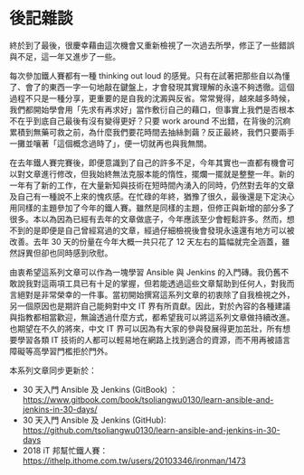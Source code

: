 # 後記雜談

終於到了最後，很慶幸藉由這次機會又重新檢視了一次過去所學，修正了一些錯誤與不足，這一年又進步了一些。

每次參加鐵人賽都有一種 thinking out loud 的感覺。只有在試著把那些自以為懂了、會了的東西一字一句地敲在鍵盤上，才會發現其實理解的永遠不夠透徹。這個過程不只是一種分享，更重要的是自我的沈澱與反省。常常覺得，越來越多時候，我們都開始學會用「先求有再求好」當作敷衍自己的藉口，但事實上我們是否根本不在乎到底自己最後有沒有變得更好？只要 work around 不出錯，在背後的沉痾累積到無藥可救之前，為什麼我們要花時間去抽絲剝繭？反正最終，我們只要兩手一攤並嚷著「這個概念過時了」，便一切就再也與我無關。

在去年鐵人賽完賽後，即便意識到了自己的許多不足，今年其實也一直都有機會可以對文章進行修改，但我始終無法克服本能的惰性，擺爛一擺就是整整一年。新的一年有了新的工作，在大量新知與技術在短時間內湧入的同時，仍然對去年的文章及自己有一種說不上來的愧疚感。在忙碌的年終，猶豫了很久，最後還是下定決心用同樣的主題參加了今年的鐵人賽。雖然是同樣的主題，但修正與新增的部分多了很多。本以為因為已經有去年的文章做底子，今年應該至少會輕鬆許多。然而，想不到的是即便是自己曾經寫過的文章，經過仔細檢視後會發現永遠還有地方可以被改善。去年 30 天的份量在今年大概一共只花了 12 天左右的篇幅就完全涵蓋，雖然訝異但卻也同時感到欣慰。

由衷希望這系列文章可以作為一塊學習 Ansible 與 Jenkins 的入門磚。我仍舊不敢說我對這兩項工具已有十足的掌握，但若能透過這些文章幫助到任何人，對我而言絕對是非常榮幸的一件事。當初開始撰寫這系列文章的初衷除了自我檢視之外，另一個原因也是期許自己能夠對中文 IT 界有所貢獻。因此，對於內容的各種建議與指教都相當歡迎，無論透過什麼方式，都希望我可以將這系列文章做持續改進。也期望在不久的將來，中文 IT 界可以因為有大家的參與發展得更加茁壯，所有想要學習各類 IT 技術的人都可以輕易地在網路上找到適合的資源，而不用再被語言障礙等高學習門檻拒於門外。


本系列文章同步更新於：

* 30 天入門 Ansible 及 Jenkins (GitBook) ： https://www.gitbook.com/book/tsoliangwu0130/learn-ansible-and-jenkins-in-30-days/
* 30 天入門 Ansible 及 Jenkins (GitHub): https://github.com/tsoliangwu0130/learn-ansible-and-jenkins-in-30-days
* 2018 iT 邦幫忙鐵人賽：https://ithelp.ithome.com.tw/users/20103346/ironman/1473
